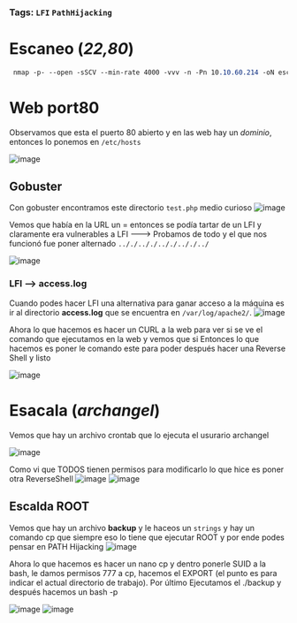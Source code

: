 ### Tags: `LFI` `PathHijacking` 

# Escaneo (*22,80*)
```css
 nmap -p- --open -sSCV --min-rate 4000 -vvv -n -Pn 10.10.60.214 -oN escaneo
```

# Web port80
Observamos que esta el puerto 80 abierto y en las web hay un *dominio*, entonces lo ponemos en `/etc/hosts`

![image](https://github.com/user-attachments/assets/97d385f4-7806-4aae-9364-820e1b24d8ee)

## Gobuster
Con gobuster encontramos este directorio `test.php` medio curioso
![image](https://github.com/user-attachments/assets/81fe8211-1d5c-4b27-99ba-d6eb8052548b)

Vemos que había en la URL un = entonces se podía tartar de un LFI y claramente era vulnerables a LFI ---> Probamos de todo y el que nos funcionó fue poner alternado `.././.././.././.././../`

![image](https://github.com/user-attachments/assets/717f14eb-bc03-43ce-875f-75afedb5b7fc)

### LFI --> access.log
Cuando podes hacer LFI una alternativa para ganar acceso a la máquina es ir al directorio **access.log** que se encuentra en `/var/log/apache2/`.
![image](https://github.com/user-attachments/assets/e3aa32f1-99c5-459f-8e37-ca8b6529107d)

Ahora lo que hacemos es hacer un CURL a la web para ver si se ve el comando que ejecutamos en la web y vemos que si
Entonces lo que hacemos es poner le comando este para poder después hacer una Reverse Shell y listo

![image](https://github.com/user-attachments/assets/fade08b6-2453-4503-a208-3bfce553fd09)

# Esacala (*archangel*)
Vemos que hay un archivo crontab que lo ejecuta el usurario archangel

![image](https://github.com/user-attachments/assets/8c797ff7-f5cb-4a7c-93e2-96bc02bc3963)

Como vi que TODOS tienen permisos para modificarlo lo que hice es poner otra ReverseShell
![image](https://github.com/user-attachments/assets/12651602-5f59-4c8b-9cb3-312d5e29340f)
![image](https://github.com/user-attachments/assets/950871f2-658a-495d-851a-6711a56fc014)

## Escalda ROOT
Vemos que hay un archivo **backup** y le haceos un `strings` y hay un comando cp que siempre eso lo tiene que ejecutar ROOT 
y por ende podes pensar en PATH Hijacking
![image](https://github.com/user-attachments/assets/6b6b1211-6769-4c70-ae04-706dcedaf699)

Ahora lo que hacemos es hacer un nano cp y dentro ponerle SUID a la bash, le damos permisos 777 a cp, hacemos el EXPORT (el punto es para indicar el actual directorio de trabajo). Por último Ejecutamos el ./backup y después hacemos un bash -p

![image](https://github.com/user-attachments/assets/94804e2f-323e-4a28-bd9c-9411bbf1e4e7)
![image](https://github.com/user-attachments/assets/1bd49c9d-2082-41dc-bec5-dd5593aa4887)

